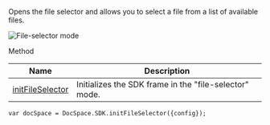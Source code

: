 Opens the file selector and allows you to select a file from a list of available files.

![File-selector mode](/assets/images/docspace/file-selector-mode.png)

Method

| Name                                                         | Description                                            |
| ------------------------------------------------------------ | ------------------------------------------------------ |
| [initFileSelector](/docspace/jssdk/methods#initFileSelector) | Initializes the SDK frame in the "file-selector" mode. |

```
var docSpace = DocSpace.SDK.initFileSelector({config});
```
